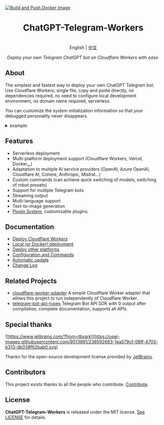 [![Build and Push Docker Image](https://github.com/adolphnov/ChatGPT-Telegram-Workers/actions/workflows/build-docker.yml/badge.svg)](https://github.com/adolphnov/ChatGPT-Telegram-Workers/actions/workflows/build-docker.yml)
<h1 align="center">
ChatGPT-Telegram-Workers
</h1>

<p align="center">
    <br> English | <a href="README_CN.md">中文</a>
</p>
<p align="center">
    <em>Deploy your own Telegram ChatGPT bot on Cloudflare Workers with ease.</em>
</p>


## About

The simplest and fastest way to deploy your own ChatGPT Telegram bot. Use Cloudflare Workers, single file, copy and paste directly, no dependencies required, no need to configure local development environment, no domain name required, serverless.

You can customize the system initialization information so that your debugged personality never disappears.

<details>
<summary>example</summary>
<img style="max-width: 600px;" alt="image" src="./doc/demo.jpg">
</details>


## Features

- Serverless deployment
- Multi-platform deployment support (Cloudflare Workers, Vercel, Docker[...](doc/en/PLATFORM.md))
- Adaptation to multiple AI service providers (OpenAI, Azure OpenAI, Cloudflare AI, Cohere, Anthropic, Mistral...)
- Custom commands (can achieve quick switching of models, switching of robot presets)
- Support for multiple Telegram bots
- Streaming output
- Multi-language support
- Text-to-image generation
- [Plugin System](plugins), customizable plugins.


## Documentation

- [Deploy Cloudflare Workers](./doc/en/DEPLOY.md)
- [Local (or Docker) deployment](./doc/en/LOCAL.md)
- [Deploy other platforms](./doc/en/PLATFORM.md)
- [Configuration and Commands](./doc/en/CONFIG.md)
- [Automatic update](./doc/en/ACTION.md)
- [Change Log](./doc/en/CHANGELOG.md)


## Related Projects

- [cloudflare-worker-adapter](https://github.com/TBXark/cloudflare-worker-adapter)  A simple Cloudflare Worker adapter that allows this project to run independently of Cloudflare Worker.
- [telegram-bot-api-types](https://github.com/TBXark/telegram-bot-api-types)  Telegram Bot API SDK with 0 output after compilation, complete documentation, supports all APIs.


## Special thanks

![https://www.jetbrains.com/?from=tbxark](https://user-images.githubusercontent.com/9513891/236592683-1ea579cf-08ff-4703-b313-db038f62bab0.svg)

Thanks for the open-source development license provided by [JetBrains](https://www.jetbrains.com/?from=tbxark).


## Contributors

This project exists thanks to all the people who contribute. [Contribute](https://github.com/tbxark/ChatGPT-Telegram-Workers/graphs/contributors).


## License

**ChatGPT-Telegram-Workers** is released under the MIT license. [See LICENSE](LICENSE) for details.
